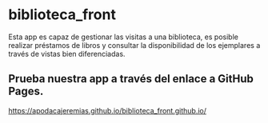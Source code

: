 # biblioteca_front

Esta app es capaz de gestionar las visitas a una biblioteca, es posible realizar préstamos de libros y consultar la disponibilidad de los ejemplares a través de vistas bien diferenciadas.

## Prueba nuestra app a través del enlace a GitHub Pages.
https://apodacajeremias.github.io/biblioteca_front.github.io/
